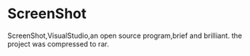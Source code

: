 # ScreenShot
ScreenShot,VisualStudio,an open source program,brief and brilliant.
the project was compressed to rar.

